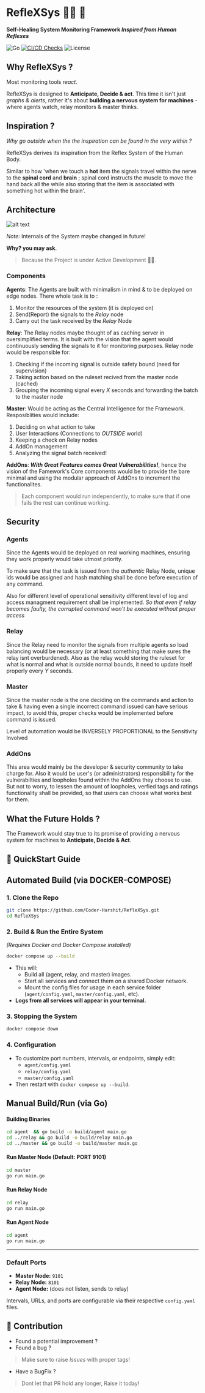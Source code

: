 # RefleXSys 🤖📡 📶
**Self-Healing System Monitoring Framework *Inspired from Human Reflexes***

![Go](https://img.shields.io/badge/Go-1.24-blue)
[![CI/CD Checks](https://github.com/Coder-Harshit/RefleXSys/actions/workflows/go.yml/badge.svg)](https://github.com/Coder-Harshit/RefleXSys/actions/workflows/go.yml)
![License](https://img.shields.io/badge/License-MIT-green)
## Why RefleXSys ?
Most monitoring tools *react*.

RefleXSys is designed to **Anticipate, Decide & act**. 
This time it isn't just *graphs & alerts*,
rather 
it's about **building a nervous system for machines** - where agents watch, relay monitors & master thinks.

## Inspiration ?
*Why go outside when the the inspiration can be found in the very within ?*

RefleXSys derives its inspiration from the Reflex System of the Human Body.

Similar to how 'when we touch a **hot** item the signals travel within the nerve to the **spinal cord** and **brain** ; spinal cord instructs the muscle to move the hand back all the while also storing that the item is associated with something hot within the brain'.

## Architecture
![alt text](docs/Architecture.svg)

*Note:* Internals of the System maybe changed in future!

**Why? you may ask**.
> Because the Project is under Active Development 👷‍♂️.

### Components
**Agents**: The Agents are built with minimalism in mind & to be deployed on edge nodes. There whole task is to :
1. Monitor the resources of the system (it is deployed on)
2. Send(Report) the signals to the *Relay* node
3. Carry out the task received by the *Relay* Node

**Relay**: The Relay nodes maybe thought of as caching server in oversimplified terms. It is built with the vision that the agent would continuously sending the signals to it for monitoring purposes. Relay node would be responsible for:
1. Checking if the incoming signal is outside safety bound (need for supervision)
2. Taking action based on the ruleset recived from the master node (cached)
3. Grouping the incoming signal every *X* seconds and forwarding the batch to the master node 

**Master**: Would be acting as the Central Intelligence for the Framework. Resposiblities would include:
1. Deciding on what action to take
2. User Interactions (Connections to *OUTSIDE* world)
3. Keeping a check on Relay nodes
4. AddOn management
5. Analyzing the signal batch received!

**AddOns**: ***With Great Features comes Great Vulnerabilities!***, hence the vision of the Famework's Core components would be to provide the bare minimal and using the modular approach of AddOns to increment the functionalites.

> Each component would run independently, to make sure that if one fails the rest can continue working.


## Security
### Agents
Since the Agents would be deployed on real working machines, ensuring they work properly would take utmost priority. 

To make sure that the task is issued from the *authentic* Relay Node, unique ids would be assigned and hash matching shall be done before execution of any command.

Also for different level of operational sensitivity different level of log and access managment requirement shall be implemented.
*So that even if relay becomes faulty, the corrupted command won't be executed without proper access*

### Relay
Since the Relay need to monitor the signals from multiple agents so load balancing would be necessary (or at least something that make sures the relay isnt overburdened).
Also as the relay would storing the ruleset for what is normal and what is outside normal bounds, it need to update itself properly every *Y* seconds.

### Master
Since the master node is the one deciding on the commands and action to take & having even a single incorrect command issued can have serious impact, to avoid this, proper checks would be implemented before command is issued.

Level of automation would be INVERSELY PROPORTIONAL to the Sensitivity Involved

### AddOns
This area would mainly be the developer & security community to take charge for. Also it would be user's (or administrators) responsibility for the vulnerabilties and loopholes found within the AddOns they choose to use.
But not to worry, to lessen the amount of loopholes, verfied tags and ratings functionality shall be provided, so that users can choose what works best for them.


## What the Future Holds ?
The Framework would stay true to its promise of providing a nervous system for machines to **Anticipate, Decide & Act**.  


## 🚀 QuickStart Guide 

## Automated Build (via DOCKER-COMPOSE)

### 1. **Clone the Repo**

```bash
git clone https://github.com/Coder-Harshit/RefleXSys.git
cd RefleXSys
```

### 2. Build & Run the Entire System

*(Requires Docker and Docker Compose installed)*

```bash
docker compose up --build
```

- This will:
    - Build all (agent, relay, and master) images.
    - Start all services and connect them on a shared Docker network.
    - Mount the config files for usage in each service folder (`agent/config.yaml`, `master/config.yaml`, etc).
- **Logs from all services will appear in your terminal.**

### 3. Stopping the System

```bash
docker compose down
```

### 4. Configuration

- To customize port numbers, intervals, or endpoints, simply edit:
    - `agent/config.yaml`
    - `relay/config.yaml`
    - `master/config.yaml`
- Then restart with `docker compose up --build`.


## Manual Build/Run (via Go)

#### Building Binaries

```bash
cd agent  && go build -o build/agent main.go
cd ../relay && go build -o build/relay main.go
cd ../master && go build -o build/master main.go
```

#### Run Master Node (Default: **PORT 9101**)

```bash
cd master
go run main.go
```

#### Run Relay Node

```bash
cd relay
go run main.go
```

#### Run Agent Node

```bash
cd agent
go run main.go
```

***

### **Default Ports**

- **Master Node:** `9101`
- **Relay Node:** `8101`
- **Agent Node:** (does not listen, sends to relay)

Intervals, URLs, and ports are configurable via their respective `config.yaml` files.

## 🤝 Contribution
- Found a potential improvement ?
- Found a bug ?
  
>Make sure to raise *Issues* with proper tags!

- Have a BugFix ?

>Dont let that PR hold any longer, Raise it today!

<!-- Want to build a plugin? Open an issue. -->

